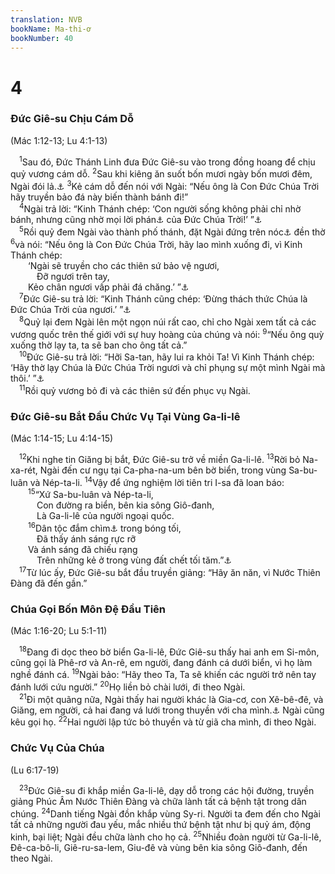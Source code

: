 ```yaml
---
translation: NVB
bookName: Ma-thi-ơ 
bookNumber: 40
---
```


<div class="title"><h1>4</h1><h3>Đức Giê-su Chịu Cám Dỗ </h3><p>(Mác 1:12-13; Lu 4:1-13) </p></div>
<span class="verse mat_4_1"> <sup>1</sup>Sau đó, Đức Thánh Linh đưa Đức Giê-su vào trong đồng hoang để chịu quỷ vương cám dỗ. </span>
<span class="verse mat_4_2"><sup>2</sup>Sau khi kiêng ăn suốt bốn mươi ngày bốn mươi đêm, Ngài đói lả.<a data-toggle="tooltip" data-placement="bottom" title="Nt: Ngài đói">⚓</a></span>
<span class="verse mat_4_3"><sup>3</sup>Kẻ cám dỗ đến nói với Ngài: “Nếu ông là Con Đức Chúa Trời hãy truyền bảo đá này biến thành bánh đi!” <br/></span>
<span class="verse mat_4_4"> <sup>4</sup>Ngài trả lời: “Kinh Thánh chép: ‘Con người sống không phải chỉ nhờ bánh, nhưng cũng nhờ mọi lời phán<a data-toggle="tooltip" data-placement="bottom" title="Nt: ‘qua miệng Đức Chúa Trời’ một lối nói của người Do Thái cổ">⚓</a> của Đức Chúa Trời!’ ”<a data-toggle="tooltip" data-placement="bottom" title="Phục 8:3">⚓</a><br/></span>
<span class="verse mat_4_5"> <sup>5</sup>Rồi quỷ đem Ngài vào thành phố thánh, đặt Ngài đứng trên nóc<a data-toggle="tooltip" data-placement="bottom" title="Nt: góc nóc">⚓</a> đền thờ </span>
<span class="verse mat_4_6"><sup>6</sup>và nói: “Nếu ông là Con Đức Chúa Trời, hãy lao mình xuống đi, vì Kinh Thánh chép: <br/>  ‘Ngài sẽ truyền cho các thiên sứ bảo vệ ngươi, <br/>   Đỡ ngươi trên tay, <br/>  Kẻo chân ngươi vấp phải đá chăng.’ ”<a data-toggle="tooltip" data-placement="bottom" title="Thi 91:11, 12">⚓</a><br/></span>
<span class="verse mat_4_7"> <sup>7</sup>Đức Giê-su trả lời: “Kinh Thánh cũng chép: ‘Đừng thách thức Chúa là Đức Chúa Trời của ngươi.’ ”<a data-toggle="tooltip" data-placement="bottom" title="Phục 6:16">⚓</a><br/></span>
<span class="verse mat_4_8"> <sup>8</sup>Quỷ lại đem Ngài lên một ngọn núi rất cao, chỉ cho Ngài xem tất cả các vương quốc trên thế giới với sự huy hoàng của chúng và nói: </span>
<span class="verse mat_4_9"><sup>9</sup>“Nếu ông quỳ xuống thờ lạy ta, ta sẽ ban cho ông tất cả.” <br/></span>
<span class="verse mat_4_10"> <sup>10</sup>Đức Giê-su trả lời: “Hỡi Sa-tan, hãy lui ra khỏi Ta! Vì Kinh Thánh chép: ‘Hãy thờ lạy Chúa là Đức Chúa Trời ngươi và chỉ phụng sự một mình Ngài mà thôi.’ ”<a data-toggle="tooltip" data-placement="bottom" title="Phục 6:13">⚓</a><br/></span>
<span class="verse mat_4_11"> <sup>11</sup>Rồi quỷ vương bỏ đi và các thiên sứ đến phục vụ Ngài. <br/></span>
<div class="title"><h3>Đức Giê-su Bắt Đầu Chức Vụ Tại Vùng Ga-li-lê </h3><p>(Mác 1:14-15; Lu 4:14-15) </p></div>
<span class="verse mat_4_12"> <sup>12</sup>Khi nghe tin Giăng bị bắt, Đức Giê-su trở về miền Ga-li-lê. </span>
<span class="verse mat_4_13"><sup>13</sup>Rời bỏ Na-xa-rét, Ngài đến cư ngụ tại Ca-pha-na-um bên bờ biển, trong vùng Sa-bu-luân và Nép-ta-li. </span>
<span class="verse mat_4_14"><sup>14</sup>Vậy để ứng nghiệm lời tiên tri I-sa đã loan báo: <br/></span>
<span class="verse mat_4_15">  <sup>15</sup>“Xứ Sa-bu-luân và Nép-ta-li, <br/>   Con đường ra biển, bên kia sông Giô-đanh, <br/>   Là Ga-li-lê của người ngoại quốc. <br/></span>
<span class="verse mat_4_16">  <sup>16</sup>Dân tộc đắm chìm<a data-toggle="tooltip" data-placement="bottom" title="Nt: ngồi">⚓</a> trong bóng tối, <br/>   Đã thấy ánh sáng rực rỡ <br/>  Và ánh sáng đã chiếu rạng <br/>   Trên những kẻ ở trong vùng đất chết tối tăm.”<a data-toggle="tooltip" data-placement="bottom" title="Nt: vùng và bóng của sự chết">⚓</a><br/></span>
<span class="verse mat_4_17"> <sup>17</sup>Từ lúc ấy, Đức Giê-su bắt đầu truyền giảng: “Hãy ăn năn, vì Nước Thiên Đàng đã đến gần.” <br/></span>
<div class="title"><h3>Chúa Gọi Bốn Môn Đệ Đầu Tiên </h3><p>(Mác 1:16-20; Lu 5:1-11) </p></div>
<span class="verse mat_4_18"> <sup>18</sup>Đang đi dọc theo bờ biển Ga-li-lê, Đức Giê-su thấy hai anh em Si-môn, cũng gọi là Phê-rơ và An-rê, em người, đang đánh cá dưới biển, vì họ làm nghề đánh cá. </span>
<span class="verse mat_4_19"><sup>19</sup>Ngài bảo: “Hãy theo Ta, Ta sẽ khiến các người trở nên tay đánh lưới cứu người.” </span>
<span class="verse mat_4_20"><sup>20</sup>Họ liền bỏ chài lưới, đi theo Ngài. <br/></span>
<span class="verse mat_4_21"> <sup>21</sup>Đi một quãng nữa, Ngài thấy hai người khác là Gia-cơ, con Xê-bê-đê, và Giăng, em người, cả hai đang vá lưới trong thuyền với cha mình.<a data-toggle="tooltip" data-placement="bottom" title="Nt: với Xê-bê-đê">⚓</a> Ngài cũng kêu gọi họ. </span>
<span class="verse mat_4_22"><sup>22</sup>Hai người lập tức bỏ thuyền và từ giã cha mình, đi theo Ngài. <br/></span>
<div class="title"><h3>Chức Vụ Của Chúa </h3><p>(Lu 6:17-19) </p></div>
<span class="verse mat_4_23"> <sup>23</sup>Đức Giê-su đi khắp miền Ga-li-lê, dạy dỗ trong các hội đường, truyền giảng Phúc Âm Nước Thiên Đàng và chữa lành tất cả bệnh tật trong dân chúng. </span>
<span class="verse mat_4_24"><sup>24</sup>Danh tiếng Ngài đồn khắp vùng Sy-ri. Người ta đem đến cho Ngài tất cả những người đau yếu, mắc nhiều thứ bệnh tật như bị quỷ ám, động kinh, bại liệt; Ngài đều chữa lành cho họ cả. </span>
<span class="verse mat_4_25"><sup>25</sup>Nhiều đoàn người từ Ga-li-lê, Đê-ca-bô-li, Giê-ru-sa-lem, Giu-đê và vùng bên kia sông Giô-đanh, đến theo Ngài. <br/></span>
